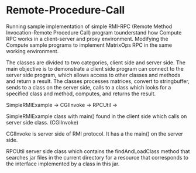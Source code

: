 # Remote-Procedure-Call
Running sample implementation of simple RMI-RPC (Remote Method Invocation-Remote Procedure Call) program tounderstand how Compute RPC works in a client-server and proxy environment. Modifying the Compute sample programs to implement MatrixOps RPC in the same working environment.

The classes are divided to two categories, client side and server side. The main objective is to demonstrate a client side program can connect to the server side program, which allows access to other classes and methods and return a result. 
The classes processes matrices, convert to stringbuffer, sends to a class on the server side, calls to a class which looks for a specified class and method, computes, and returns the result. 

SimpleRMIExample -> CGIInvoke -> RPCUtil -> <specified class> 

SimpleRMIExample class with main() found in the client side which calls on server side class. (CGIInvoke) 

CGIInvoke is server side of RMI protocol. It has a the main() on the server side.

RPCUtil server side class which contains the findAndLoadClass method that searches jar files in the current directory for a resource that corresponds to the interface implemented by a class in this jar. 
